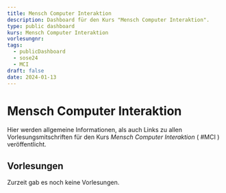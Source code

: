 ```yaml
---
title: Mensch Computer Interaktion
description: Dashboard für den Kurs "Mensch Computer Interaktion".
type: public dashboard
kurs: Mensch Computer Interaktion
vorlesungnr: 
tags:
  - publicDashboard
  - sose24
  - MCI
draft: false
date: 2024-01-13
---
```


# Mensch Computer Interaktion

Hier werden allgemeine Informationen, als auch Links zu allen Vorlesungsmitschriften für den Kurs *Mensch Computer Interaktion* ( #MCI )  veröffentlicht. 

## Vorlesungen

Zurzeit gab es noch keine Vorlesungen.